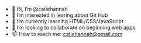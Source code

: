 - 👋 Hi, I’m @catiehannah
- 👀 I’m interested in learing about Git Hub
- 🌱 I’m currently learning HTML/CSS/JavaScript
- 💞️ I’m looking to collaborate on beginning web apps
- 📫 How to reach me: catiehannah@gmail.com

<!---
catiehannah/catiehannah is a ✨ special ✨ repository because its `README.md` (this file) appears on your GitHub profile.
You can click the Preview link to take a look at your changes.
--->
